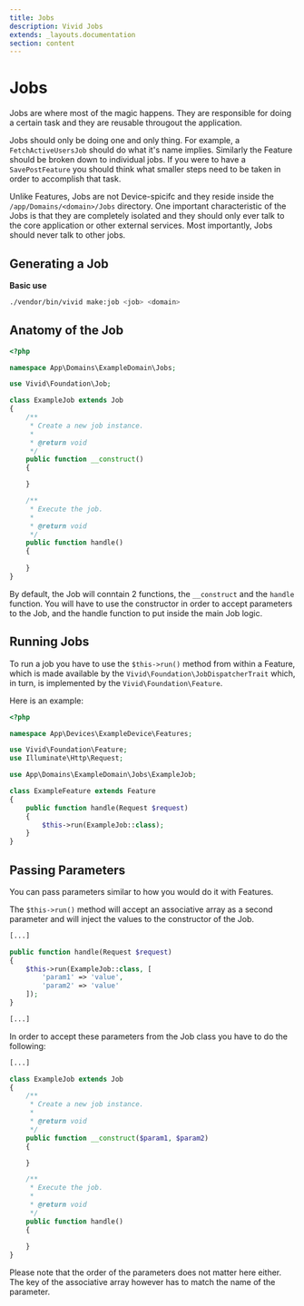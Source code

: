 ```yaml
---
title: Jobs
description: Vivid Jobs
extends: _layouts.documentation
section: content
---
```


# Jobs


Jobs are where most of the magic happens. They are responsible for doing a certain task and they are reusable througout the application.

Jobs should only be doing one and only thing. For example, a `FetchActiveUsersJob` should do what it's name implies. Similarly the Feature should be broken down to
individual jobs. If you were to have a `SavePostFeature` you should think what smaller steps need to be taken in order to accomplish that task.

Unlike Features, Jobs are not Device-spicifc and they reside inside the `/app/Domains/<domain>/Jobs` directory. One important characteristic of the Jobs is that they are
completely isolated and they should only ever talk to the core application or other external services. Most importantly, Jobs should never talk to other jobs.

## Generating a Job

**Basic use**

```sh
./vendor/bin/vivid make:job <job> <domain>
```

## Anatomy of the Job

```php
<?php

namespace App\Domains\ExampleDomain\Jobs;

use Vivid\Foundation\Job;

class ExampleJob extends Job
{
    /**
     * Create a new job instance.
     *
     * @return void
     */
    public function __construct()
    {

    }

    /**
     * Execute the job.
     *
     * @return void
     */
    public function handle()
    {
        
    }
}

```

By default, the Job will conntain 2 functions, the `__construct` and the `handle` function. You will have to use the constructor in order to
accept parameters to the Job, and the handle function to put inside the main Job logic.

## Running Jobs

To run a job you have to use the `$this->run()` method from within a Feature, which is made available by the `Vivid\Foundation\JobDispatcherTrait` which, in turn,
is implemented by the `Vivid\Foundation\Feature`.

Here is an example:

```php
<?php

namespace App\Devices\ExampleDevice\Features;

use Vivid\Foundation\Feature;
use Illuminate\Http\Request;

use App\Domains\ExampleDomain\Jobs\ExampleJob;

class ExampleFeature extends Feature
{
    public function handle(Request $request)
    {
        $this->run(ExampleJob::class);
    }
}

```

## Passing Parameters

You can pass parameters similar to how you would do it with Features.

The `$this->run()` method will accept an associative array as a second parameter and will inject the values
to the constructor of the Job.

```php
[...]

public function handle(Request $request)
{
    $this->run(ExampleJob::class, [
        'param1' => 'value',
        'param2' => 'value'
    ]);
}

[...]
```

In order to accept these parameters from the Job class you have to do the following:

```php
[...]

class ExampleJob extends Job
{
    /**
     * Create a new job instance.
     *
     * @return void
     */
    public function __construct($param1, $param2)
    {

    }

    /**
     * Execute the job.
     *
     * @return void
     */
    public function handle()
    {
    
    }
}


```

Please note that the order of the parameters does not matter here either. The key of the associative array however has to match the name of the parameter.
